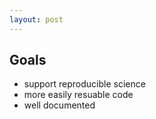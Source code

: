 ```yaml
---
layout: post
---
```


## Goals

- support reproducible science
- more easily resuable code
- well documented
